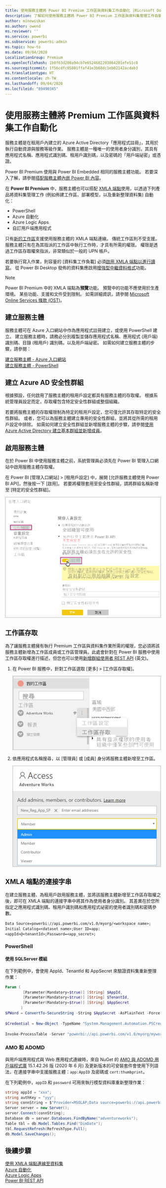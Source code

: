 ```yaml
---
title: 使用服務主體將 Power BI Premium 工作區與資料集工作自動化 |Microsoft Docs
description: 了解如何使用服務主體將 Power BI Premium 工作區與資料集管理工作自動化。
author: minewiskan
ms.author: owend
ms.reviewer: ''
ms.service: powerbi
ms.subservice: powerbi-admin
ms.topic: how-to
ms.date: 09/04/2020
LocalizationGroup: Premium
ms.openlocfilehash: 1b0f63d200a94cb7e6524602203864281efe51c0
ms.sourcegitcommit: 1f56cdfc05801ffaf41e3b68dc1eb02142acdab3
ms.translationtype: HT
ms.contentlocale: zh-TW
ms.lasthandoff: 09/04/2020
ms.locfileid: "89490345"
---
```

# <a name="automate-premium-workspace-and-dataset-tasks-with-service-principals"></a>使用服務主體將 Premium 工作區與資料集工作自動化

服務主體是在租用戶內建立的 Azure Active Directory「應用程式註冊」，其用於執行自動資源與服務等級作業。 服務主體是一種唯一的使用者身分識別，其具有應用程式名稱、應用程式識別碼、租用戶識別碼，以及密碼的「用戶端祕密」或憑證。

Power BI Premium 使用與 Power BI Embedded 相同的服務主體功能。 若要深入了解，請參閱[搭配服務主體內嵌 Power BI 內容](../developer/embedded/embed-service-principal.md)。

在 **Power BI Premium** 中，服務主體也可以搭配 [XMLA 端點](service-premium-connect-tools.md)使用，以透過下列產品將資料集管理工作 (例如佈建工作區、部署模型，以及重新整理資料集) 自動化：

- PowerShell
- Azure 自動化
- Azure Logic Apps
- 自訂用戶端應用程式

只有[新的工作區](../collaborate-share/service-new-workspaces.md)支援使用服務主體的 XMLA 端點連線。 傳統工作區則不受支援。 服務主體只有在為其指派的工作區中執行工作時，才具有所需的權限。 權限是透過工作區存取權來指派，非常類似於一般的 UPN 帳戶。

若要執行寫入作業，則容量的 [資料集工作負載] 必須[啟用 XMLA 端點以進行讀寫](service-premium-connect-tools.md#enable-xmla-read-write)。 從 Power BI Desktop 發佈的資料集應啟用[增強型中繼資料格式](../connect-data/desktop-enhanced-dataset-metadata.md)功能。

> [!NOTE]
> Power BI Premium 中的 XMLA 端點為**預覽**功能。 預覽中的功能不應使用於生產環境。 某些功能、支援和文件受到限制。  如需詳細資訊，請參閱 [Microsoft Online Services 條款 (OST)](https://www.microsoft.com/licensing/product-licensing/products?rtc=1)。

## <a name="create-a-service-principal"></a>建立服務主體

服務主體可在 Azure 入口網站中作為應用程式註冊建立，或使用 PowerShell 建立。 建立服務主體時，請務必分別複製並儲存應用程式名稱、應用程式 (用戶端) 識別碼、目錄 (租用戶) 識別碼，以及用戶端祕密。 如需如何建立服務主體的步驟，請參閱：

[建立服務主體 - Azure 入口網站](https://docs.microsoft.com/azure/active-directory/develop/howto-create-service-principal-portal)   
[建立服務主體 - PowerShell](https://docs.microsoft.com/azure/active-directory/develop/howto-authenticate-service-principal-powershell)

## <a name="create-an-azure-ad-security-group"></a>建立 Azure AD 安全性群組

根據預設，任何啟用了服務主體的租用戶設定都具有服務主體的存取權。 根據系統管理員設定而定，存取權包含特定安全性群組或整個組織。

若要將服務主體的存取權限制為特定的租用戶設定，您可僅允許其存取特定的安全性群組。 或者，您可以為服務主體建立專用的安全性群組，並將其從所需的租用戶設定中排除。 如需如何建立安全性群組並新增服務主體的步驟，請參閱[使用 Azure Active Directory 建立基本群組並新增成員](https://docs.microsoft.com/azure/active-directory/fundamentals/active-directory-groups-create-azure-portal)。

## <a name="enable-service-principals"></a>啟用服務主體

在於 Power BI 中使用服務主體之前，系統管理員必須先在 Power BI 管理入口網站中啟用服務主體存取權。

在 Power BI [管理入口網站] > [租用戶設定] 中，展開 [允許服務主體使用 Power BI API]，然後按一下 [啟用]。 若要將權限套用至安全性群組，請將群組名稱新增至 [特定的安全性群組]。

![工作區設定](media/service-premium-service-principal/admin-portal.png)

## <a name="workspace-access"></a>工作區存取

為了讓服務主體擁有執行 Premium 工作區與資料集作業所需的權限，您必須將該服務主體新增為工作區成員或工作區管理員。此處會針對在 Power BI 服務中使用工作區存取權進行描述，但您也可以使用[新增群組使用者 REST API](https://docs.microsoft.com/rest/api/power-bi/groups/addgroupuser) (英文)。

1. 在 Power BI 服務中，針對工作區選取 [更多] > [工作區存取權]。

    ![工作區存取權設定](media/service-premium-service-principal/workspace-access.png)

2. 依應用程式名稱搜尋，以 [管理員] 或 [成員] 身分將服務主體新增至工作區。

    ![存取對話方塊](media/service-premium-service-principal/add-service-principal-in-the-UI.png)

## <a name="connection-strings-for-the-xmla-endpoint"></a>XMLA 端點的連接字串

在建立服務主體、為租用戶啟用服務主體，並將該服務主體新增至工作區存取權之後，即可在 XMLA 端點的連接字串中將其作為使用者身分識別。 其差異在於您所指定之應用程式識別碼、租用戶識別碼和應用程式祕密的使用者識別碼和密碼參數。

`Data Source=powerbi://api.powerbi.com/v1.0/myorg/<workspace name>; Initial Catalog=<dataset name>;User ID=app:<appId>@<tenantId>;Password=<app_secret>;`

### <a name="powershell"></a>PowerShell

#### <a name="using-sqlserver-module"></a>使用 SQLServer 模組

在下列範例中，會使用 AppId、TenantId 和 AppSecret 來驗證資料集重新整理作業：

```powershell
Param (
        [Parameter(Mandatory=$true)] [String] $AppId,
        [Parameter(Mandatory=$true)] [String] $TenantId,
        [Parameter(Mandatory=$true)] [String] $AppSecret
       )
$PWord = ConvertTo-SecureString -String $AppSecret -AsPlainText -Force

$Credential = New-Object -TypeName "System.Management.Automation.PSCredential" -ArgumentList $AppId, $PWord

Invoke-ProcessTable -Server "powerbi://api.powerbi.com/v1.0/myorg/myworkspace" -TableName "mytable" -DatabaseName "mydataset" -RefreshType "Full" -ServicePrincipal -ApplicationId $AppId -TenantId $TenantId -Credential $Credential
```

### <a name="amo-and-adomd"></a>AMO 和 ADOMD

與用戶端應用程式與 Web 應用程式連線時，來自 NuGet 的 [AMO 與 ADOMD 用戶端程式庫](https://docs.microsoft.com/azure/analysis-services/analysis-services-data-providers) 15.1.42.26 版 (2020 年 6 月) 及更新版本的可安裝套件會使用下列語法，在連接字串中支援服務主體：`app:AppID` 及密碼或 `cert:thumbprint`。

在下列範例中，`appID` 和 `password` 可用來執行模型資料庫重新整理作業：

```csharp
string appId = "xxx";
string authKey = "yyy";
string connString = $"Provider=MSOLAP;Data source=powerbi://api.powerbi.com/v1.0/<tenant>/<workspacename>;Initial catalog=<datasetname>;User ID=app:{appId};Password={authKey};";
Server server = new Server();
server.Connect(connString);
Database db = server.Databases.FindByName("adventureworks");
Table tbl = db.Model.Tables.Find("DimDate");
tbl.RequestRefresh(RefreshType.Full);
db.Model.SaveChanges();
```

## <a name="next-steps"></a>後續步驟

[使用 XMLA 端點連線至資料集](service-premium-connect-tools.md)  
[Azure 自動化](https://docs.microsoft.com/azure/automation)  
[Azure Logic Apps](https://docs.microsoft.com/azure/logic-apps/)  
[Power BI REST API](https://docs.microsoft.com/rest/api/power-bi/)
